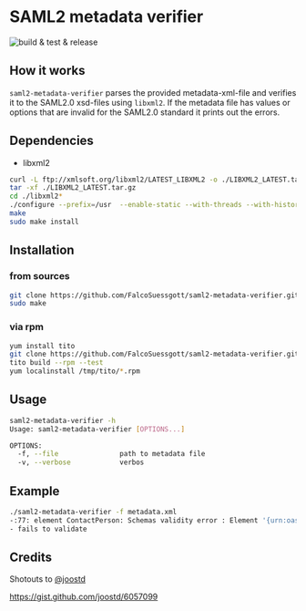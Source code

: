 # SAML2 metadata verifier

![build & test & release](https://github.com/FalcoSuessgott/saml2-metadata-verifier/workflows/build%20&%20test%20&%20release/badge.svg)

## How it works
`saml2-metadata-verifier` parses the provided metadata-xml-file and verifies it to the SAML2.0 xsd-files using `libxml2`. If the metadata file has values or options that are invalid for the SAML2.0 standard it prints out the errors. 


## Dependencies
* libxml2 

```bash
curl -L ftp://xmlsoft.org/libxml2/LATEST_LIBXML2 -o ./LIBXML2_LATEST.tar.gz
tar -xf ./LIBXML2_LATEST.tar.gz
cd ./libxml2*
./configure --prefix=/usr  --enable-static --with-threads --with-history
make
sudo make install
```

## Installation

### from sources
```bash
git clone https://github.com/FalcoSuessgott/saml2-metadata-verifier.git
sudo make
```
### via rpm
```bash
yum install tito
git clone https://github.com/FalcoSuessgott/saml2-metadata-verifier.git
tito build --rpm --test
yum localinstall /tmp/tito/*.rpm
```

## Usage
```bash
saml2-metadata-verifier -h                             
Usage: saml2-metadata-verifier [OPTIONS...]

OPTIONS:
  -f, --file               path to metadata file
  -v, --verbose            verbos
```

## Example
```bash
./saml2-metadata-verifier -f metadata.xml
-:77: element ContactPerson: Schemas validity error : Element '{urn:oasis:names:tc:SAML:2.0:metadata}ContactPerson', attribute 'contactType': [facet 'enumeration'] The value 'developer' is not an element of the set {'technical', 'support', 'administrative', 'billing', 'other'}.
- fails to validate
```

## Credits
Shotouts to [@joostd](https://gist.github.com/joostd)

https://gist.github.com/joostd/6057099

